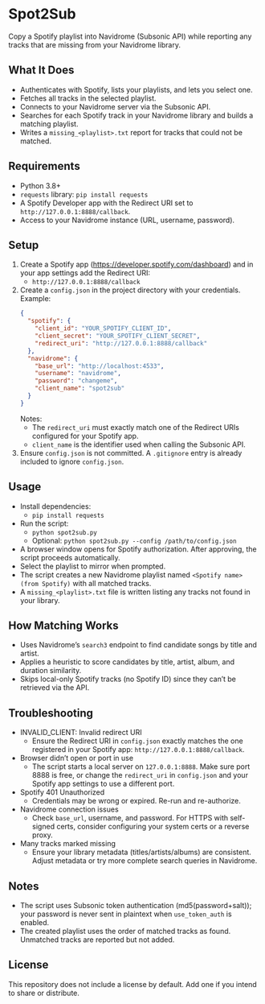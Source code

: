 # Spot2Sub

Copy a Spotify playlist into Navidrome (Subsonic API) while reporting any tracks that are missing from your Navidrome library.

## What It Does
- Authenticates with Spotify, lists your playlists, and lets you select one.
- Fetches all tracks in the selected playlist.
- Connects to your Navidrome server via the Subsonic API.
- Searches for each Spotify track in your Navidrome library and builds a matching playlist.
- Writes a `missing_<playlist>.txt` report for tracks that could not be matched.

## Requirements
- Python 3.8+
- `requests` library: `pip install requests`
- A Spotify Developer app with the Redirect URI set to `http://127.0.0.1:8888/callback`.
- Access to your Navidrome instance (URL, username, password).

## Setup
1. Create a Spotify app (https://developer.spotify.com/dashboard) and in your app settings add the Redirect URI:
   - `http://127.0.0.1:8888/callback`
2. Create a `config.json` in the project directory with your credentials. Example:
   ```json
   {
     "spotify": {
       "client_id": "YOUR_SPOTIFY_CLIENT_ID",
       "client_secret": "YOUR_SPOTIFY_CLIENT_SECRET",
       "redirect_uri": "http://127.0.0.1:8888/callback"
     },
     "navidrome": {
       "base_url": "http://localhost:4533",
       "username": "navidrome",
       "password": "changeme",
       "client_name": "spot2sub"
     }
   }
   ```
   Notes:
   - The `redirect_uri` must exactly match one of the Redirect URIs configured for your Spotify app.
   - `client_name` is the identifier used when calling the Subsonic API.
3. Ensure `config.json` is not committed. A `.gitignore` entry is already included to ignore `config.json`.

## Usage
- Install dependencies:
  - `pip install requests`
- Run the script:
  - `python spot2sub.py`
  - Optional: `python spot2sub.py --config /path/to/config.json`
- A browser window opens for Spotify authorization. After approving, the script proceeds automatically.
- Select the playlist to mirror when prompted.
- The script creates a new Navidrome playlist named `<Spotify name> (from Spotify)` with all matched tracks.
- A `missing_<playlist>.txt` file is written listing any tracks not found in your library.

## How Matching Works
- Uses Navidrome’s `search3` endpoint to find candidate songs by title and artist.
- Applies a heuristic to score candidates by title, artist, album, and duration similarity.
- Skips local-only Spotify tracks (no Spotify ID) since they can’t be retrieved via the API.

## Troubleshooting
- INVALID_CLIENT: Invalid redirect URI
  - Ensure the Redirect URI in `config.json` exactly matches the one registered in your Spotify app: `http://127.0.0.1:8888/callback`.
- Browser didn’t open or port in use
  - The script starts a local server on `127.0.0.1:8888`. Make sure port 8888 is free, or change the `redirect_uri` in `config.json` and your Spotify app settings to use a different port.
- Spotify 401 Unauthorized
  - Credentials may be wrong or expired. Re-run and re-authorize.
- Navidrome connection issues
  - Check `base_url`, username, and password. For HTTPS with self-signed certs, consider configuring your system certs or a reverse proxy.
- Many tracks marked missing
  - Ensure your library metadata (titles/artists/albums) are consistent. Adjust metadata or try more complete search queries in Navidrome.

## Notes
- The script uses Subsonic token authentication (md5(password+salt)); your password is never sent in plaintext when `use_token_auth` is enabled.
- The created playlist uses the order of matched tracks as found. Unmatched tracks are reported but not added.

## License
This repository does not include a license by default. Add one if you intend to share or distribute.
